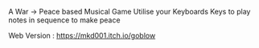 A War -> Peace based Musical Game
Utilise your Keyboards Keys to play notes in sequence to make peace

Web Version : https://mkd001.itch.io/goblow
